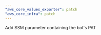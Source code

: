 ```yaml
---
"aws_core_values_exporter": patch
"aws_core_infra": patch
---
```


Add SSM parameter containing the bot's PAT
